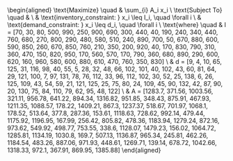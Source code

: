 
\begin{aligned} \text{Maximize} \quad & \sum_{i} A_i x_i \ \text{Subject To} \quad & \ & \text{inventory_constraint: } x_i \leq I_i, \quad \forall i \ & \text{demand_constraint: } x_i \leq d_i, \quad \forall i \ \text{where} \quad & I = [70, 30, 80, 500, 990, 250, 900, 690, 300, 440, 40, 190, 240, 340, 440, 760, 680, 270, 800, 290, 480, 580, 510, 240, 890, 700, 50, 670, 880, 600, 590, 850, 260, 670, 850, 760, 210, 350, 200, 920, 40, 170, 830, 790, 310, 360, 470, 150, 820, 950, 170, 560, 570, 170, 790, 360, 680, 890, 290, 600, 620, 160, 960, 580, 600, 880, 610, 470, 760, 350, 830] \ & d = [9, 4, 10, 65, 125, 31, 116, 98, 40, 55, 5, 28, 32, 48, 66, 102, 101, 40, 102, 43, 60, 81, 64, 29, 121, 100, 7, 97, 131, 78, 76, 112, 33, 96, 112, 102, 30, 52, 25, 138, 6, 26, 125, 109, 43, 54, 59, 21, 121, 125, 25, 75, 80, 24, 109, 45, 90, 132, 42, 87, 90, 20, 130, 75, 84, 110, 79, 62, 95, 48, 122] \ & A = [1283.7, 371.56, 1003.56, 321.11, 956.78, 641.22, 894.34, 1316.82, 951.85, 348.43, 875.91, 467.93, 1211.35, 1088.57, 178.22, 1409.21, 867.3, 1237.37, 518.67, 701.97, 1068.1, 178.52, 513.64, 377.8, 287.36, 153.61, 1118.63, 728.62, 992.14, 479.44, 1175.92, 1196.95, 167.99, 256.42, 805.82, 478.36, 1183.94, 1279.24, 872.16, 973.62, 549.92, 498.77, 753.55, 338.6, 1128.07, 1479.23, 156.02, 1064.72, 1285.81, 1134.19, 1030.8, 169.7, 507.13, 1136.87, 965.34, 245.81, 462.26, 1184.54, 483.26, 887.06, 971.93, 448.61, 1269.71, 139.14, 678.72, 1042.66, 1318.33, 972.1, 367.91, 869.95, 1385.88] \end{aligned}
